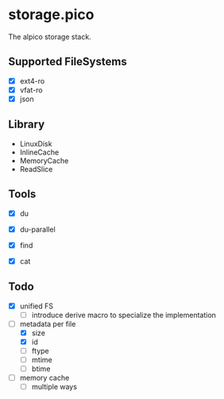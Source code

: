 # storage.pico
The alpico storage stack.


## Supported FileSystems
- [x] ext4-ro
- [x] vfat-ro
- [x] json

## Library
- LinuxDisk
- InlineCache
- MemoryCache
- ReadSlice

## Tools

- [x] du
- [x] du-parallel
- [x] find
- [x] cat


## Todo
- [x] unified FS
  - [ ] introduce derive macro to specialize the implementation
- [ ] metadata per file
  - [x] size
  - [x] id
  - [ ] ftype
  - [ ] mtime
  - [ ] btime
- [ ] memory cache
  - [ ] multiple ways
